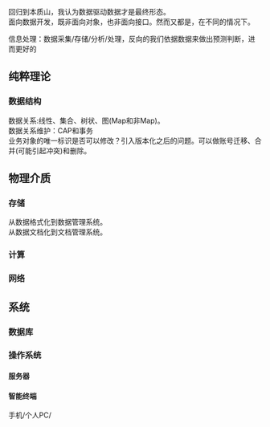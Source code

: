 
回归到本质山，我认为数据驱动数据才是最终形态。  
面向数据开发，既非面向对象，也非面向接口。然而又都是，在不同的情况下。  

信息处理：数据采集/存储/分析/处理，反向的我们依据数据来做出预测判断，进而更好的

## 纯粹理论

### 数据结构

数据关系:线性、集合、树状、图(Map和非Map)。  
数据关系维护：CAP和事务  
业务对象的唯一标识是否可以修改？引入版本化之后的问题。可以做账号迁移、合并(可能引起冲突)和删除。  

## 物理介质

### 存储

从数据格式化到数据管理系统。  
从数据文档化到文档管理系统。  


### 计算

### 网络

## 系统

### 数据库

### 操作系统

#### 服务器

#### 智能终端

手机/个人PC/